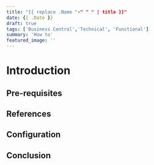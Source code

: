 ```yaml
---
title: "{{ replace .Name "-" " " | title }}"
date: {{ .Date }}
draft: true
tags: ['Business Central','Technical', 'Functional']
summary: 'How to'
featured_image: ''
---
```


# Introduction

## Pre-requisites

## References

## Configuration

## Conclusion
